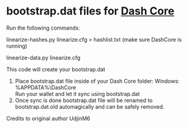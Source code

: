 # bootstrap.dat files for [Dash Core](https://github.com/dashpay/dash)

Run the following commands:

linearize-hashes.py linearize.cfg > hashlist.txt (make sure DashCore is running)

linearize-data.py linearize.cfg

This code will create your bootstrap.dat

1. Place bootstrap.dat file inside of your Dash Core folder:
Windows: %APPDATA%\DashCore\
Run your wallet and let it sync using bootstrap.dat
2. Once sync is done bootstrap.dat file will be renamed to bootstrap.dat.old automagically and can be safely removed.

Credits to original author UdjinM6
